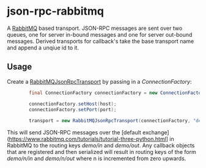 # json-rpc-rabbitmq

A [RabbitMQ](https://www.rabbitmq.com) based transport. JSON-RPC messages are sent over two queues, one for server in-bound messages and one for server out-bound messages. Derived transports for callback's take the base transport name and append a unqiue id to it.

## Usage

Create a [RabbitMQJsonRpcTransport](src/main/java/com/rbs/ie/jsonrpc/rabbitmq/RabbitMQJsonRpcTransport.java) by passing in a *ConnectionFactory*:

```java
		final ConnectionFactory connectionFactory = new ConnectionFactory();

		connectionFactory.setHost(host);
		connectionFactory.setPort(port);
		
		transport = new RabbitMQJsonRpcTransport(connectionFactory, "demo");
```

This will send JSON-RPC messages over the [default exchange](https://www.rabbitmq.com/tutorials/tutorial-three-python.html] in RabbitMQ to the routing keys *demo/in* and *demo/out*. Any callback objects that are registered and then serialized will result in routing keys of the form *demo/n/in* and *demo/n/out* where n is incremented from zero upwards. 